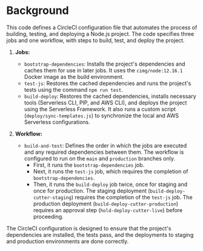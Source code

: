 # Background

This code defines a CircleCI configuration file that automates the process of building, testing, and deploying a Node.js project. The code specifies three jobs and one workflow, with steps to build, test, and deploy the project.

1.  **Jobs:**
    
    -   `bootstrap-dependencies`: Installs the project's dependencies and caches them for use in later jobs. It uses the `cimg/node:12.16.1` Docker image as the build environment.
    -   `test-js`: Restores the cached dependencies and runs the project's tests using the command `npm run test`.
    -   `build-deploy`: Restores the cached dependencies, installs necessary tools (Serverless CLI, PIP, and AWS CLI), and deploys the project using the Serverless Framework. It also runs a custom script (`deploy/sync-templates.js`) to synchronize the local and AWS Serverless configurations.
2.  **Workflow:**
    
    -   `build-and-test`: Defines the order in which the jobs are executed and any required dependencies between them. The workflow is configured to run on the `main` and `production` branches only.
        -   First, it runs the `bootstrap-dependencies` job.
        -   Next, it runs the `test-js` job, which requires the completion of `bootstrap-dependencies`.
        -   Then, it runs the `build-deploy` job twice, once for staging and once for production. The staging deployment (`build-deploy-cutter-staging`) requires the completion of the `test-js` job. The production deployment (`build-deploy-cutter-production`) requires an approval step (`hold-deploy-cutter-live`) before proceeding.

The CircleCI configuration is designed to ensure that the project's dependencies are installed, the tests pass, and the deployments to staging and production environments are done correctly.
